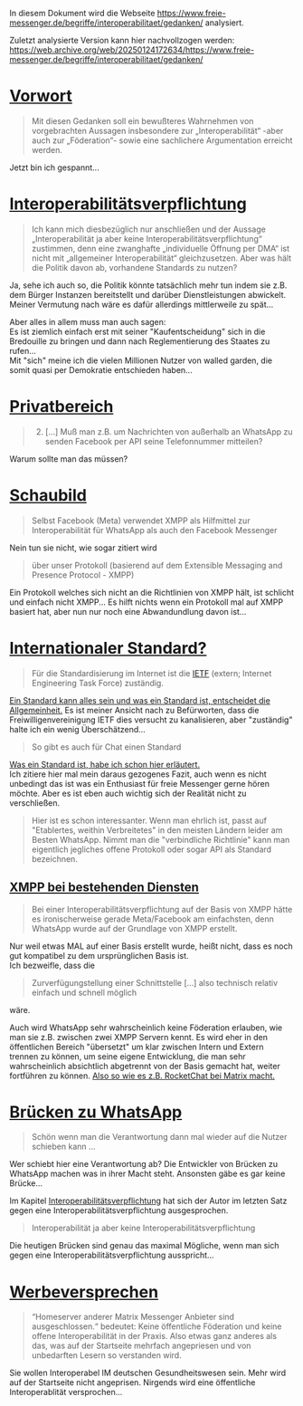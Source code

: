 In diesem Dokument wird die Webseite https://www.freie-messenger.de/begriffe/interoperabilitaet/gedanken/ analysiert.  


Zuletzt analysierte Version kann hier nachvollzogen werden:  
https://web.archive.org/web/20250124172634/https://www.freie-messenger.de/begriffe/interoperabilitaet/gedanken/

# [Vorwort](https://www.freie-messenger.de/begriffe/interoperabilitaet/gedanken/#vorwort)
> Mit diesen Gedanken soll ein bewußteres Wahrnehmen von vorgebrachten Aussagen insbesondere zur „Interoperabilität“ -aber auch zur „Föderation“- sowie eine sachlichere Argumentation erreicht werden.

Jetzt bin ich gespannt...

# [Interoperabilitätsverpflichtung](https://www.freie-messenger.de/begriffe/interoperabilitaet/gedanken/#interoperabilitätsverpflichtung)
> Ich kann mich diesbezüglich nur anschließen und der Aussage „Interoperabilität ja aber keine Interoperabilitätsverpflichtung“ zustimmen, denn eine zwanghafte „individuelle Öffnung per DMA“ ist nicht mit „allgemeiner Interoperabilität“ gleichzusetzen. Aber was hält die Politik davon ab, vorhandene Standards zu nutzen?

Ja, sehe ich auch so, die Politik könnte tatsächlich mehr tun indem sie z.B. dem Bürger Instanzen bereitstellt und darüber Dienstleistungen abwickelt.  
Meiner Vermutung nach wäre es dafür allerdings mittlerweile zu spät...  

Aber alles in allem muss man auch sagen:  
Es ist ziemlich einfach erst mit seiner "Kaufentscheidung" sich in die Bredouille zu bringen und dann nach Reglementierung des Staates zu rufen...  
Mit "sich" meine ich die vielen Millionen Nutzer von walled garden, die somit quasi per Demokratie entschieden haben...

# [Privatbereich](https://www.freie-messenger.de/begriffe/interoperabilitaet/gedanken/#privatbereich)
> 2. [...] Muß man z.B. um Nachrichten von außerhalb an WhatsApp zu senden Facebook per API seine Telefonnummer mitteilen?

Warum sollte man das müssen?

# [Schaubild](https://web.archive.org/web/20250124172634/https://www.freie-messenger.de/begriffe/interoperabilitaet/gedanken/#schaubild)
> Selbst Facebook (Meta) verwendet XMPP als Hilfmittel zur Interoperabilität für WhatsApp als auch den Facebook Messenger

Nein tun sie nicht, wie sogar zitiert wird 
> über unser Protokoll (basierend auf dem Extensible Messaging and Presence Protocol - XMPP)

Ein Protokoll welches sich nicht an die Richtlinien von XMPP hält, ist schlicht und einfach nicht XMPP...
Es hilft nichts wenn ein Protokoll mal auf XMPP basiert hat, aber nun nur noch eine Abwandundlung davon ist...

# [Internationaler Standard?](https://www.freie-messenger.de/begriffe/interoperabilitaet/gedanken/#internationaler-standard)
> Für die Standardisierung im Internet ist die [IETF](https://de.wikipedia.org/wiki/Internet_Engineering_Task_Force) (extern; Internet Engineering Task Force) zuständig.

[Ein Standard kann alles sein und was ein Standard ist, entscheidet die Allgemeinheit.](README.md#standard) Es ist meiner Ansicht nach zu Befürworten, dass die Freiwilligenvereinigung IETF dies versucht zu kanalisieren, aber "zuständig" halte ich ein wenig Überschätzend...

> So gibt es auch für Chat einen Standard

[Was ein Standard ist, habe ich schon hier erläutert.](README.md#standard)  
Ich zitiere hier mal mein daraus gezogenes Fazit, auch wenn es nicht unbedingt das ist was ein Enthusiast für freie Messenger gerne hören möchte. Aber es ist eben auch wichtig sich der Realität nicht zu verschließen.
> Hier ist es schon interessanter. Wenn man ehrlich ist, passt auf "Etablertes, weithin Verbreitetes" in den meisten Ländern leider am Besten WhatsApp. Nimmt man die "verbindliche Richtlinie" kann man eigentlich jegliches offene Protokoll oder sogar API als Standard bezeichnen.

## [XMPP bei bestehenden Diensten](https://www.freie-messenger.de/begriffe/interoperabilitaet/gedanken/#xmpp-bei-bestehenden-diensten)
> Bei einer Interoperabilitätsverpflichtung auf der Basis von XMPP hätte es ironischerweise gerade Meta/Facebook am einfachsten, denn WhatsApp wurde auf der Grundlage von XMPP erstellt. 

Nur weil etwas MAL auf einer Basis erstellt wurde, heißt nicht, dass es noch gut kompatibel zu dem ursprünglichen Basis ist.  
Ich bezweifle, dass die 
> Zurverfügungstellung einer Schnittstelle [...] also technisch relativ einfach und schnell möglich

wäre.

Auch wird WhatsApp sehr wahrscheinlich keine Föderation erlauben, wie man sie z.B. zwischen zwei XMPP Servern kennt.
Es wird eher in den öffentlichen Bereich "übersetzt" um klar zwischen Intern und Extern trennen zu können, um seine eigene Entwicklung, die man sehr wahrscheinlich absichtlich abgetrennt von der Basis gemacht hat, weiter fortführen zu können.
[Also so wie es z.B. RocketChat bei Matrix macht.](https://docs.rocket.chat/use-rocket.chat/rocket.chat-workspace-administration/settings/federation/matrix-bridge)

# [Brücken zu WhatsApp](https://www.freie-messenger.de/begriffe/interoperabilitaet/gedanken/#brücken-zu-whatsapp)
> Schön wenn man die Verantwortung dann mal wieder auf die Nutzer schieben kann …

Wer schiebt hier eine Verantwortung ab? Die Entwickler von Brücken zu WhatsApp machen was in ihrer Macht steht. Ansonsten gäbe es gar keine Brücke...  

Im Kapitel [Interoperabilitätsverpflichtung](https://www.freie-messenger.de/begriffe/interoperabilitaet/gedanken/#interoperabilitätsverpflichtung) hat sich der Autor im letzten Satz gegen eine Interoperabilitätsverpflichtung ausgesprochen.
> Interoperabilität ja aber keine Interoperabilitätsverpflichtung

Die heutigen Brücken sind genau das maximal Mögliche, wenn man sich gegen eine Interoperabilitätsverpflichtung ausspricht...

# [Werbeversprechen](https://www.freie-messenger.de/begriffe/interoperabilitaet/gedanken/#werbeversprechen)
> “Homeserver anderer Matrix Messenger Anbieter sind ausgeschlossen.“ bedeutet: Keine öffentliche Föderation und keine offene Interoperabilität in der Praxis. Also etwas ganz anderes als das, was auf der Startseite mehrfach angepriesen und von unbedarften Lesern so verstanden wird.

Sie wollen Interoperabel IM deutschen Gesundheitswesen sein. Mehr wird auf der Startseite nicht angeprisen. Nirgends wird eine öffentliche Interoperablität versprochen...
